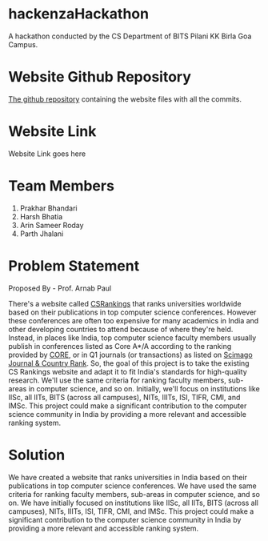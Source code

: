 # hackenzaHackathon

A hackathon conducted by the CS Department of BITS Pilani KK Birla Goa Campus.

# Website Github Repository

[The github repository](https://github.com/arin-r/better-csrankings) containing the website files with all the commits.

# Website Link

Website Link goes here

# Team Members

1. Prakhar Bhandari
2. Harsh Bhatia
3. Arin Sameer Roday
4. Parth Jhalani

# Problem Statement

Proposed By - Prof. Arnab Paul

There's a website called [CSRankings](http://csrankings.org) that ranks universities worldwide based on their publications in top computer science conferences. However these conferences are often too expensive for many academics in India and other developing countries to attend because of where they're held. Instead, in places like India, top computer science faculty members usually publish in conferences listed as Core A\*/A according to the ranking provided by [CORE](http://portal.core.edu.au/conf-ranks/), or in Q1 journals (or transactions) as listed on [Scimago Journal & Country Rank](https://www.scimagojr.com/journalrank.php). So, the goal of this project is to take the existing CS Rankings website and adapt it to fit India's standards for high-quality research. We'll use the same criteria for ranking faculty members, sub-areas in computer science, and so on. Initially, we'll focus on institutions like IISc, all IITs, BITS (across all campuses), NITs, IIITs, ISI, TIFR, CMI, and IMSc. This project could make a significant contribution to the computer science community in India by providing a more relevant and accessible ranking system.

# Solution

We have created a website that ranks universities in India based on their publications in top computer science conferences. We have used the same criteria for ranking faculty members, sub-areas in computer science, and so on. We have initially focused on institutions like IISc, all IITs, BITS (across all campuses), NITs, IIITs, ISI, TIFR, CMI, and IMSc. This project could make a significant contribution to the computer science community in India by providing a more relevant and accessible ranking system.
